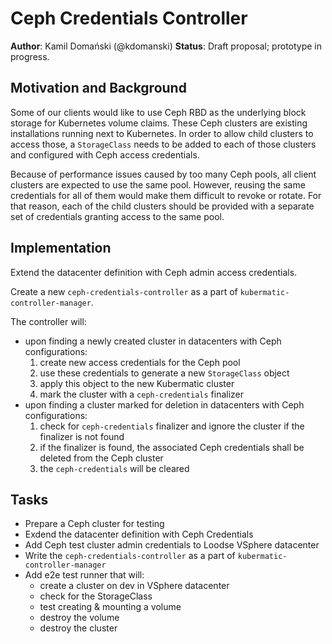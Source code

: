 # Ceph Credentials Controller

**Author**: Kamil Domański (@kdomanski)
**Status**: Draft proposal; prototype in progress.

## Motivation and Background

Some of our clients would like to use Ceph RBD as the underlying block storage
for Kubernetes volume claims. These Ceph clusters are existing installations
running next to Kubernetes. In order to allow child clusters to access
those, a `StorageClass` needs to be added to each of those clusters
and configured with Ceph access credentials.

Because of performance issues caused by too many Ceph pools, all client clusters
are expected to use the same pool. However, reusing the same credentials for
all of them would make them difficult to revoke or rotate. For that reason,
each of the child clusters should be provided with a separate set of credentials
granting access to the same pool.

## Implementation

Extend the datacenter definition with Ceph admin access credentials.

Create a new `ceph-credentials-controller` as a part of `kubermatic-controller-manager`.

The controller will:
- upon finding a newly created cluster in datacenters with Ceph configurations:
  1. create new access credentials for the Ceph pool
  1. use these credentials to generate a new `StorageClass` object
  1. apply this object to the new Kubermatic cluster
  1. mark the cluster with a `ceph-credentials` finalizer
- upon finding a cluster marked for deletion in datacenters with Ceph configurations:
  1. check for `ceph-credentials` finalizer and ignore the cluster if the finalizer is not found
  1. if the finalizer is found, the associated Ceph credentials shall be deleted from the Ceph cluster
  1. the `ceph-credentials` will be cleared

## Tasks

 * Prepare a Ceph cluster for testing
 * Exdend the datacenter definition with Ceph Credentials
 * Add Ceph test cluster admin credentials to Loodse VSphere datacenter
 * Write the `ceph-credentials-controller` as a part of `kubermatic-controller-manager`
 * Add e2e test runner that will:
   * create a cluster on dev in VSphere datacenter
   * check for the StorageClass
   * test creating & mounting a volume
   * destroy the volume
   * destroy the cluster
